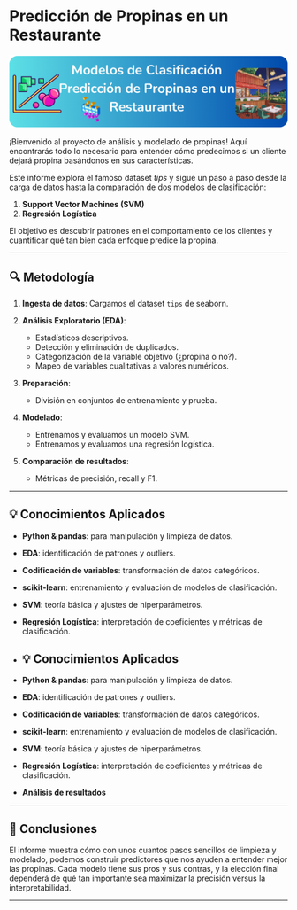 # **Predicción de Propinas en un Restaurante**
![](https://raw.githubusercontent.com/Andersoncrs/Clasificacion-Propina-Restaurante/refs/heads/main/Modelos_Clasificacion.png)

¡Bienvenido al proyecto de análisis y modelado de propinas! Aquí encontrarás todo lo necesario para entender cómo predecimos si un cliente dejará propina basándonos en sus características.

Este informe explora el famoso dataset *tips* y sigue un paso a paso desde la carga de datos hasta la comparación de dos modelos de clasificación:

1. **Support Vector Machines (SVM)**
2. **Regresión Logística**

El objetivo es descubrir patrones en el comportamiento de los clientes y cuantificar qué tan bien cada enfoque predice la propina.

---

## 🔍 Metodología

1. **Ingesta de datos**: Cargamos el dataset `tips` de seaborn.
2. **Análisis Exploratorio (EDA)**:

   * Estadísticos descriptivos.
   * Detección y eliminación de duplicados.
   * Categorización de la variable objetivo (¿propina o no?).
   * Mapeo de variables cualitativas a valores numéricos.
3. **Preparación**:

   * División en conjuntos de entrenamiento y prueba.
4. **Modelado**:

   * Entrenamos y evaluamos un modelo SVM.
   * Entrenamos y evaluamos una regresión logística.
5. **Comparación de resultados**:

   * Métricas de precisión, recall y F1.

---

## 💡 Conocimientos Aplicados

* **Python & pandas**: para manipulación y limpieza de datos.
* **EDA**: identificación de patrones y outliers.
* **Codificación de variables**: transformación de datos categóricos.
* **scikit-learn**: entrenamiento y evaluación de modelos de clasificación.
* **SVM**: teoría básica y ajustes de hiperparámetros.
* **Regresión Logística**: interpretación de coeficientes y métricas de clasificación.
* ## 💡 Conocimientos Aplicados

* **Python & pandas**: para manipulación y limpieza de datos.
* **EDA**: identificación de patrones y outliers.
* **Codificación de variables**: transformación de datos categóricos.
* **scikit-learn**: entrenamiento y evaluación de modelos de clasificación.
* **SVM**: teoría básica y ajustes de hiperparámetros.
* **Regresión Logística**: interpretación de coeficientes y métricas de clasificación.
* **Análisis de resultados**
---

## 📝 Conclusiones

El informe muestra cómo con unos cuantos pasos sencillos de limpieza y modelado, podemos construir predictores que nos ayuden a entender mejor las propinas. Cada modelo tiene sus pros y sus contras, y la elección final dependerá de qué tan importante sea maximizar la precisión versus la interpretabilidad.

---

